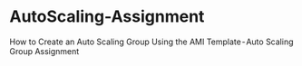 # AutoScaling-Assignment
How to Create an Auto Scaling Group Using the AMI Template - Auto Scaling Group Assignment
